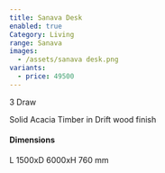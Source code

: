 ```yaml
---
title: Sanava Desk
enabled: true
Category: Living
range: Sanava
images:
  - /assets/sanava desk.png
variants:
  - price: 49500
---
```


3 Draw

Solid Acacia Timber in Drift wood finish

#### Dimensions

L 1500xD 6000xH 760 mm

